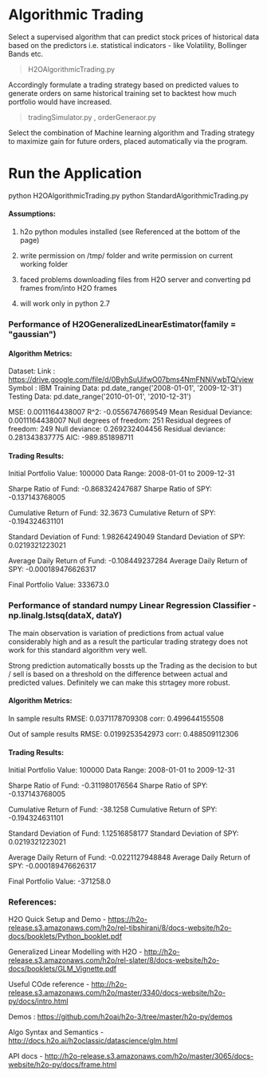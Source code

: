 # Algorithmic Trading
Select a supervised algorithm that can predict stock prices of historical data based on the predictors 
i.e. statistical indicators - like Volatility, Bollinger Bands etc.
> H2OAlgorithmicTrading.py

Accordingly formulate a trading strategy based on predicted values to generate orders on same historical training set to backtest 
how much portfolio would have increased.
> tradingSimulator.py , orderGeneraor.py

Select the combination of Machine learning algorithm and Trading strategy to maximize gain for future orders,
placed automatically via the program.

# Run the Application

python H2OAlgorithmicTrading.py
python StandardAlgorithmicTrading.py

#### Assumptions:
1) h2o python modules installed (see Referenced at the bottom of the page)

2) write permission on /tmp/ folder and write permission on current working folder 

3) faced problems downloading files from H2O server and converting pd frames from/into H2O frames

4) will work only in python 2.7

### Performance of H2OGeneralizedLinearEstimator(family = "gaussian")

#### Algorithm Metrics:
Dataset:
Link : https://drive.google.com/file/d/0ByhSuUifwO07bms4NmFNNjVwbTQ/view
Symbol : IBM
Training Data: pd.date_range('2008-01-01', '2009-12-31')
Testing Data: pd.date_range('2010-01-01', '2010-12-31')

MSE: 0.0011164438007
R^2: -0.0556747669549
Mean Residual Deviance: 0.0011164438007
Null degrees of freedom: 251
Residual degrees of freedom: 249
Null deviance: 0.269232404456
Residual deviance: 0.281343837775
AIC: -989.851898711

#### Trading Results:
Initial Portfolio Value: 100000
Data Range: 2008-01-01 to 2009-12-31

Sharpe Ratio of Fund: -0.868324247687
Sharpe Ratio of SPY: -0.137143768005

Cumulative Return of Fund: 32.3673
Cumulative Return of SPY: -0.194324631101

Standard Deviation of Fund: 1.98264249049
Standard Deviation of SPY: 0.0219321223021

Average Daily Return of Fund: -0.108449237284
Average Daily Return of SPY: -0.000189476626317

Final Portfolio Value: 333673.0

### Performance of standard numpy Linear Regression Classifier - np.linalg.lstsq(dataX, dataY)

The main observation is variation of predictions from actual value considerably high and as a result the particular trading strategy does not work for this standard algorithm very well.

Strong prediction automatically bossts up the Trading as the decision to but / sell is based on a threshold on the difference between actual and predicted values. Definitely we can make this strtagey more robust.  

#### Algorithm Metrics:
In sample results
RMSE:  0.0371178709308
corr:  0.499644155508

Out of sample results
RMSE:  0.0199253542973
corr:  0.488509112306

#### Trading Results:
Initial Portfolio Value: 100000
Data Range: 2008-01-01 to 2009-12-31

Sharpe Ratio of Fund: -0.311980176564
Sharpe Ratio of SPY: -0.137143768005

Cumulative Return of Fund: -38.1258
Cumulative Return of SPY: -0.194324631101

Standard Deviation of Fund: 1.12516858177
Standard Deviation of SPY: 0.0219321223021

Average Daily Return of Fund: -0.0221127948848
Average Daily Return of SPY: -0.000189476626317

Final Portfolio Value: -371258.0

### References:

H2O Quick Setup and Demo - https://h2o-release.s3.amazonaws.com/h2o/rel-tibshirani/8/docs-website/h2o-docs/booklets/Python_booklet.pdf

Generalized Linear Modelling with H2O - http://h2o-release.s3.amazonaws.com/h2o/rel-slater/8/docs-website/h2o-docs/booklets/GLM_Vignette.pdf

Useful COde reference - http://h2o-release.s3.amazonaws.com/h2o/master/3340/docs-website/h2o-py/docs/intro.html

Demos : https://github.com/h2oai/h2o-3/tree/master/h2o-py/demos

Algo Syntax and Semantics - http://docs.h2o.ai/h2oclassic/datascience/glm.html

API docs - http://h2o-release.s3.amazonaws.com/h2o/master/3065/docs-website/h2o-py/docs/frame.html
